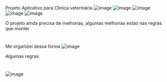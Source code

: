Projeto Aplicativo para Clinica veterinária
![image](https://github.com/Jeeh2/BTG-SpringBoot-vet/assets/103466154/c5f79435-8d90-4539-aef6-2fa9831c1b15)
![image](https://github.com/Jeeh2/BTG-SpringBoot-vet/assets/103466154/7e7e0ae4-f47c-4360-8117-37fd18220aee)
![image](https://github.com/Jeeh2/BTG-SpringBoot-vet/assets/103466154/d63af1f4-7c71-4a1b-81e5-023d18c678a5)
![image](https://github.com/Jeeh2/BTG-SpringBoot-vet/assets/103466154/5e40b84c-a92c-4b28-a940-052abec44f2a)
![image](https://github.com/Jeeh2/BTG-SpringBoot-vet/assets/103466154/b40478b4-ba2b-4ee1-a53a-23754e18e10d)

O projeto ainda precisa de melhorias, algumas melhorias estão nas regras que montei
#
Me organizei dessa forma
![image](https://github.com/Jeeh2/BTG-SpringBoot-vet/assets/103466154/b4cc000e-81ce-4761-b874-d47d94e57bbf)

Algumas regras:
#
![image](https://github.com/Jeeh2/BTG-SpringBoot-vet/assets/103466154/b76e8050-f064-4ea9-ae98-9e0e1f12359c)

#





